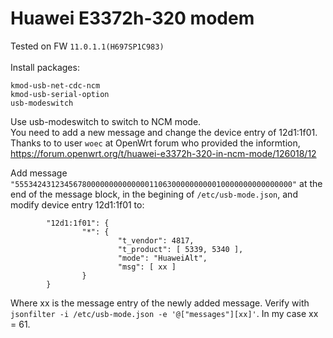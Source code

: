 # Huawei E3372h-320 modem

Tested on FW `11.0.1.1(H697SP1C983)`\
\
Install packages:
```
kmod-usb-net-cdc-ncm
kmod-usb-serial-option
usb-modeswitch
```

Use usb-modeswitch to switch to NCM mode.\
You need to add a new message and change the device entry of 12d1:1f01.\
Thanks to to user `woec` at OpenWrt forum who provided the informtion, https://forum.openwrt.org/t/huawei-e3372h-320-in-ncm-mode/126018/12

Add message `"55534243123456780000000000000011063000000000010000000000000000"` at the end of the message block, in the begining of `/etc/usb-mode.json`, and modify device entry 12d1:1f01 to:
```
        "12d1:1f01": {
                "*": {
                        "t_vendor": 4817,
                        "t_product": [ 5339, 5340 ],
                        "mode": "HuaweiAlt",
                        "msg": [ xx ]
                }
        }
```
Where xx is the message entry of the newly added message. Verify with `jsonfilter -i /etc/usb-mode.json -e '@["messages"][xx]'`. In my case xx = 61.
